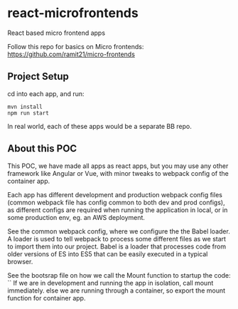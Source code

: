 # react-microfrontends

React based micro frontend apps

Follow this repo for basics on Micro frontends: https://github.com/ramit21/micro-frontends

## Project Setup

cd into each app, and run:
```
mvn install
npm run start 
```

In real world, each of these apps would be a separate BB repo.

## About this POC

This POC, we have made all apps as react apps, but you may use any other framework like Angular or Vue, with minor tweaks to webpack config of the container app.

Each app has different development and production webpack config files (common webpack file has config common to both dev and prod configs), as different configs are required when running the application in local, or in some production env, eg. an AWS deployment. 

See the common webpack config, where we configure the the Babel loader. A loader is used to tell webpack to process some different files as we start to import them into our project. Babel is a loader that processes code from older versions of ES into ES5 that can be easily executed in a typical browser.

See the bootsrap file on how we call the Mount function to startup the code:
``
If we are in development and running the app in isolation, call mount immediately.
else we are running through a container, so export the mount function for container app.
```


